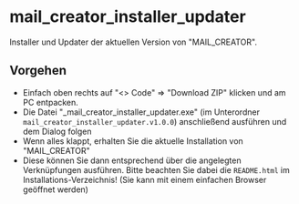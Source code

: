 # mail_creator_installer_updater

Installer und Updater der aktuellen Version von "MAIL_CREATOR".

## Vorgehen
- Einfach oben rechts auf "<> Code" => "Download ZIP" klicken und am PC entpacken.
- Die Datei "_mail_creator_installer_updater.exe" (im Unterordner `mail_creator_installer_updater.v1.0.0`) anschließend ausführen und dem Dialog folgen
- Wenn alles klappt, erhalten Sie die aktuelle Installation von "MAIL_CREATOR"
- Diese können Sie dann entsprechend über die angelegten Verknüpfungen ausführen. Bitte beachten Sie dabei die `README.html` im Installations-Verzeichnis!
  (Sie kann mit einem einfachen Browser geöffnet werden)